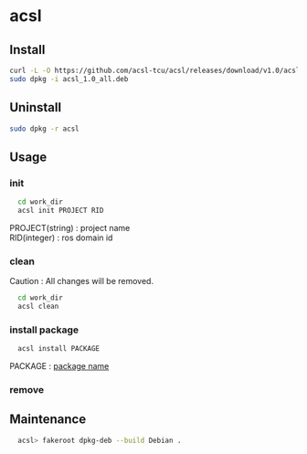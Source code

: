 # acsl

## Install 

```bash
curl -L -O https://github.com/acsl-tcu/acsl/releases/download/v1.0/acsl_1.0_all.deb
sudo dpkg -i acsl_1.0_all.deb
```

## Uninstall 
```bash
sudo dpkg -r acsl
```

## Usage

### init
```bash
  cd work_dir
  acsl init PROJECT RID
```
PROJECT(string) : project name<br>
RID(integer) : ros domain id

### clean

Caution : All changes will be removed.
```bash
  cd work_dir
  acsl clean
```

### install package

```bash
  acsl install PACKAGE
```
PACKAGE : [package name]()

### remove

## Maintenance
```bash
  acsl> fakeroot dpkg-deb --build Debian .
```
